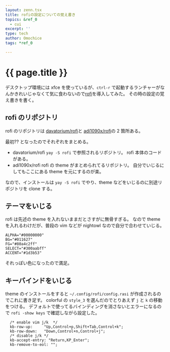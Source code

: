 ```yaml
---
layout: zenn.tsx
title: rofiの設定についての覚え書き
topics: &ref_0
  - cui
excerpt: ''
type: tech
author: Omochice
tags: *ref_0

---
```

# {{ page.title }}

デスクトップ環境には xfce を使っているが、`ctrl-r` で起動するランチャーがなんかきれいじゃなくて気に食わないので[rofi](https://github.com/davatorium/rofi)を導入してみた。
その時の設定の覚え書きを書く。

## rofi のリポジトリ

rofi のリポジトリは [davatorium/rofi](https://github.com/davatorium/rofi)と [adi1090x/rofi](https://github.com/adi1090x/rofi)の 2 箇所ある。

最初?? となったのでそれぞれをまとめる。

- davatorium/rofi
  `yay -S rofi` で参照されるリポジトリ。
  rofi 本体のコードがある。
- adi1090x/rofi
  rofi の theme がまとめられてるリポジトリ。
  自分でいじるにしてもここにある theme を元にするのが楽。

なので、インストールは `yay -S rofi` でやり、theme などをいじるのに別途リポジトリを clone する。

## テーマをいじる

rofi は先述の theme を入れないままだとさすがに無骨すぎる。
なので theme を入れるわけだが、普段の vim などが nightowl なので自分で合わせていじる。

```text
ALPHA="#00000000"
BG="#011627"
FG="#80a4c2ff"
SELECT="#300aabff"
ACCENT="#1d3b53"
```

それっぽい色になったので満足。

## キーバインドをいじる

theme のインストールをすると `~/.config/rofi/config.rasi` が作成されるのでこれに書き足す。
colorful の `style_3` を選んだのでとりあえず `j` と `k` の移動をつける。
デフォルトで使ってるバインディングを消さないとエラーになるので `rofi -show keys` で確認しながら設定した。

```
  /* enable vim j/k  */
  kb-row-up:     "Up,Control+p,Shift+Tab,Control+k";
  kb-row-down:   "Down,Control+n,Control+j";
  /* disable j/k */
  kb-accept-entry: "Return,KP_Enter";
  kb-remove-to-eol: "";
```
